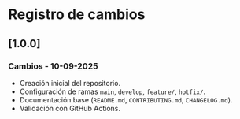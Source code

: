 # Registro de cambios

## [1.0.0]

### Cambios - 10-09-2025

- Creación inicial del repositorio.
- Configuración de ramas `main`, `develop`, `feature/`, `hotfix/`.
- Documentación base (`README.md`, `CONTRIBUTING.md`, `CHANGELOG.md`).
- Validación con GitHub Actions.
